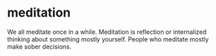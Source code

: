 # meditation
We all meditate once in a while. Meditation is reflection or internalized thinking about something mostly yourself. People who meditate mostly make sober decisions.

